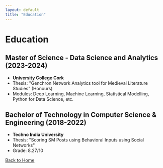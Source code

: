 ```yaml
---
layout: default
title: "Education"
---
```


# Education

## Master of Science - Data Science and Analytics (2023-2024)
- **University College Cork**
- Thesis: "Genchron Network Analytics tool for Medieval Literature Studies" (Honours)
- Modules: Deep Learning, Machine Learning, Statistical Modelling, Python for Data Science, etc.

## Bachelor of Technology in Computer Science & Engineering (2018-2022)
- **Techno India University**
- Thesis: "Scoring SM Posts using Behavioral Inputs using Social Networks"
- Grade: 8.27/10

[Back to Home](index.md)
